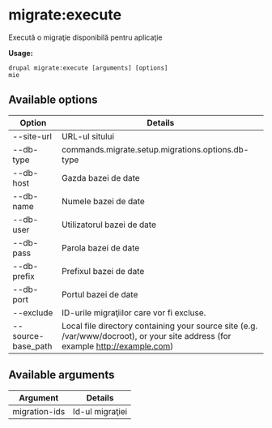 # migrate:execute
Execută o migraţie disponibilă pentru aplicaţie

**Usage:**
```
drupal migrate:execute [arguments] [options]
mie
```

## Available options
Option | Details
-------|-------------
--site-url | URL-ul sitului
--db-type | commands.migrate.setup.migrations.options.db-type
--db-host | Gazda bazei de date
--db-name | Numele bazei de date
--db-user | Utilizatorul bazei de date
--db-pass | Parola bazei de date
--db-prefix | Prefixul bazei de date
--db-port | Portul bazei de date
--exclude | ID-urile migraţiilor care vor fi excluse.
--source-base_path | Local file directory containing your source site (e.g. /var/www/docroot), or your site address (for example http://example.com)

## Available arguments
Argument | Details
---------|-------------
migration-ids | Id-ul migraţiei
